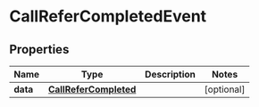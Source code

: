 

# CallReferCompletedEvent


## Properties

| Name | Type | Description | Notes |
|------------ | ------------- | ------------- | -------------|
|**data** | [**CallReferCompleted**](CallReferCompleted.md) |  |  [optional] |



